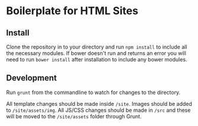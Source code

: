 # Boilerplate for HTML Sites

## Install

Clone the repository in to your directory and run `npm install` to include all the necessary modules.
If bower doesn't run and returns an error you will need to run `bower install` after installation to include any bower modules.

## Development

Run `grunt` from the commandline to watch for changes to the directory.

All template changes should be made inside `/site`.
Images should be added to `/site/assets/img`.
All JS/CSS changes should be made in `/src` and these will be moved to the `/site/assets` folder through Grunt.